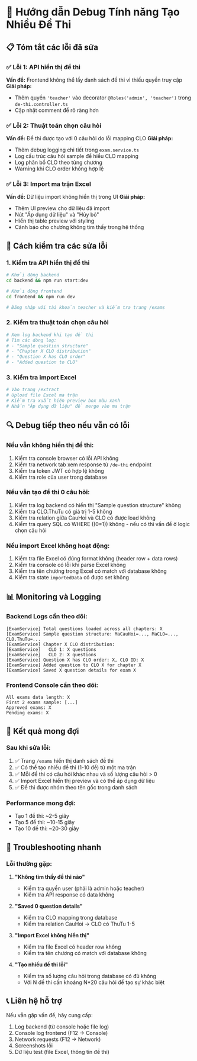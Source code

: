 # 🔧 Hướng dẫn Debug Tính năng Tạo Nhiều Đề Thi

## 📋 Tóm tắt các lỗi đã sửa

### ✅ **Lỗi 1: API hiển thị đề thi**
**Vấn đề:** Frontend không thể lấy danh sách đề thi vì thiếu quyền truy cập
**Giải pháp:** 
- Thêm quyền `'teacher'` vào decorator `@Roles('admin', 'teacher')` trong `de-thi.controller.ts`
- Cập nhật comment để rõ ràng hơn

### ✅ **Lỗi 2: Thuật toán chọn câu hỏi** 
**Vấn đề:** Đề thi được tạo với 0 câu hỏi do lỗi mapping CLO
**Giải pháp:**
- Thêm debug logging chi tiết trong `exam.service.ts`
- Log cấu trúc câu hỏi sample để hiểu CLO mapping
- Log phân bổ CLO theo từng chương
- Warning khi CLO order không hợp lệ

### ✅ **Lỗi 3: Import ma trận Excel**
**Vấn đề:** Dữ liệu import không hiển thị trong UI
**Giải pháp:**
- Thêm UI preview cho dữ liệu đã import
- Nút "Áp dụng dữ liệu" và "Hủy bỏ"
- Hiển thị table preview với styling
- Cảnh báo cho chương không tìm thấy trong hệ thống

## 🚀 Cách kiểm tra các sửa lỗi

### 1. **Kiểm tra API hiển thị đề thi**
```bash
# Khởi động backend
cd backend && npm run start:dev

# Khởi động frontend  
cd frontend && npm run dev

# Đăng nhập với tài khoản teacher và kiểm tra trang /exams
```

### 2. **Kiểm tra thuật toán chọn câu hỏi**
```bash
# Xem log backend khi tạo đề thi
# Tìm các dòng log:
# - "Sample question structure"
# - "Chapter X CLO distribution"
# - "Question X has CLO order"
# - "Added question to CLO"
```

### 3. **Kiểm tra import Excel**
```bash
# Vào trang /extract
# Upload file Excel ma trận
# Kiểm tra xuất hiện preview box màu xanh
# Nhấn "Áp dụng dữ liệu" để merge vào ma trận
```

## 🔍 Debug tiếp theo nếu vẫn có lỗi

### **Nếu vẫn không hiển thị đề thi:**
1. Kiểm tra console browser có lỗi API không
2. Kiểm tra network tab xem response từ `/de-thi` endpoint
3. Kiểm tra token JWT có hợp lệ không
4. Kiểm tra role của user trong database

### **Nếu vẫn tạo đề thi 0 câu hỏi:**
1. Kiểm tra log backend có hiển thị "Sample question structure" không
2. Kiểm tra CLO.ThuTu có giá trị 1-5 không
3. Kiểm tra relation giữa CauHoi và CLO có được load không
4. Kiểm tra query SQL có WHERE ((0=1)) không - nếu có thì vấn đề ở logic chọn câu hỏi

### **Nếu import Excel không hoạt động:**
1. Kiểm tra file Excel có đúng format không (header row + data rows)
2. Kiểm tra console có lỗi khi parse Excel không
3. Kiểm tra tên chương trong Excel có match với database không
4. Kiểm tra state `importedData` có được set không

## 📊 Monitoring và Logging

### **Backend Logs cần theo dõi:**
```
[ExamService] Total questions loaded across all chapters: X
[ExamService] Sample question structure: MaCauHoi=..., MaCLO=..., CLO.ThuTu=...
[ExamService] Chapter X CLO distribution:
[ExamService]   CLO 1: X questions
[ExamService]   CLO 2: X questions
[ExamService] Question X has CLO order: X, CLO ID: X
[ExamService] Added question to CLO X for chapter X
[ExamService] Saved X question details for exam X
```

### **Frontend Console cần theo dõi:**
```
All exams data length: X
First 2 exams sample: [...]
Approved exams: X
Pending exams: X
```

## 🎯 Kết quả mong đợi

### **Sau khi sửa lỗi:**
1. ✅ Trang `/exams` hiển thị danh sách đề thi
2. ✅ Có thể tạo nhiều đề thi (1-10 đề) từ một ma trận
3. ✅ Mỗi đề thi có câu hỏi khác nhau và số lượng câu hỏi > 0
4. ✅ Import Excel hiển thị preview và có thể áp dụng dữ liệu
5. ✅ Đề thi được nhóm theo tên gốc trong danh sách

### **Performance mong đợi:**
- Tạo 1 đề thi: ~2-5 giây
- Tạo 5 đề thi: ~10-15 giây  
- Tạo 10 đề thi: ~20-30 giây

## 🔧 Troubleshooting nhanh

### **Lỗi thường gặp:**

1. **"Không tìm thấy đề thi nào"**
   - Kiểm tra quyền user (phải là admin hoặc teacher)
   - Kiểm tra API response có data không

2. **"Saved 0 question details"**
   - Kiểm tra CLO mapping trong database
   - Kiểm tra relation CauHoi -> CLO có ThuTu 1-5

3. **"Import Excel không hiển thị"**
   - Kiểm tra file Excel có header row không
   - Kiểm tra tên chương có match với database không

4. **"Tạo nhiều đề thi lỗi"**
   - Kiểm tra số lượng câu hỏi trong database có đủ không
   - Với N đề thi cần khoảng N*20 câu hỏi để tạo sự khác biệt

## 📞 Liên hệ hỗ trợ

Nếu vẫn gặp vấn đề, hãy cung cấp:
1. Log backend (từ console hoặc file log)
2. Console log frontend (F12 -> Console)
3. Network requests (F12 -> Network)
4. Screenshots lỗi
5. Dữ liệu test (file Excel, thông tin đề thi)
